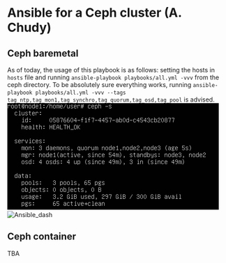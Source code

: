 # Ansible for a Ceph cluster (A. Chudy)

## Ceph baremetal
As of today, the usage of this playbook is as follows:
setting the hosts in `hosts` file and running `ansible-playbook playbooks/all.yml -vvv` from the ceph directory.
To be absolutely sure everything works, running 
`ansible-playbook playbooks/all.yml -vvv --tags tag_ntp,tag_mon1,tag_synchro,tag_quorum,tag_osd,tag_pool`
is advised.
![Ansible_health](misc/health.png)
![Ansible_dash](misc/dash.png)

## Ceph container
TBA



